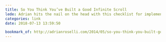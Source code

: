 ```yaml
---
title: So You Think You’ve Built a Good Infinite Scroll
lede: Adrian hits the nail on the head with this checklist for implementing infinite scroll.
categories: link
date: 2018-07-13 13:59:50

bookmark_of: http://adrianroselli.com/2014/05/so-you-think-you-built-good-infinite.html
---
```

